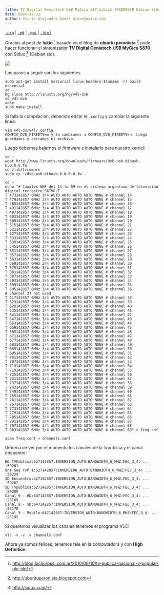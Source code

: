 ```yaml
---
title: TV Digital Geniatech USB MyGica S87 dibcom STK8096GP Debian Sidux
date: 8096-12-31
author: Osiris Alejandro Gomez osiux@osiux.com
---
```


[`.org`](https://gitlab.com/osiux/osiux.gitlab.io/-/raw/master/tv-digital-geniatech-usb-mygica-s87-dibcom-stk8096gp.org) |
[`.md`](https://gitlab.com/osiux/osiux.gitlab.io/-/raw/master/tv-digital-geniatech-usb-mygica-s87-dibcom-stk8096gp.md) |
[`.gmi`](gemini://gmi.osiux.com/tv-digital-geniatech-usb-mygica-s87-dibcom-stk8096gp.gmi) |
[`.html`](https://osiux.gitlab.io/tv-digital-geniatech-usb-mygica-s87-dibcom-stk8096gp.html)

Gracias al post de **lukio** [^1] basado en el blog de **ubuntu
peronista** [^2] pude hacer funcionar el sintonizador **TV Digital
Geniatech USB MyGica S870** con Sidux [^3] (Debian sid).

[![](https://osiux.com/tmb/tv-digital-geniatech-usb-mygica-s87-dibcom-stk8096gp.png)](https://osiux.com/img/tv-digital-geniatech-usb-mygica-s87-dibcom-stk8096gp.png)

Los pasos a seguir son los siguientes

``` {.example}
sudo apt-get install mercurial linux-headers-$(uname -r) build essential
cd ~
hg clone http://linuxtv.org/hg/v4l-dvb
cd v4l-dvb
make
sudo make install
```

Si falla la compilación, debemos editar el `.config` y cambiar la
siguiente linea:

``` {.example}
vim v4l-dv/v4l/.config
CONFIG_DVB_FIREDTV=m y la cambiamos a CONFIG_DVB_FIREDTV=n. Luego guardamos y cerramos el archivo.
```

Luego debemos bajarnos el firmware e instalarlo para nuestro kernel:

``` {.example}
cd ~
wget http://www.linuxtv.org/downloads/firmware/dvb-usb-dibusb-6.0.0.8.fw
cd /lib/firmware
sudo cp ~/dvb-usb-dibusb-6.0.0.8.fw .

cd ~
echo "# Canales UHF del 14 to 69 en el sistema argentino de televisión digital terrestre SATVD-T
T 473142857 6MHz 3/4 AUTO AUTO AUTO AUTO NONE # channel 14
T 479142857 6MHz 3/4 AUTO AUTO AUTO AUTO NONE # channel 15
T 485142857 6MHz 3/4 AUTO AUTO AUTO AUTO NONE # channel 16
T 491142857 6MHz 3/4 AUTO AUTO AUTO AUTO NONE # channel 17
T 497142857 6MHz 3/4 AUTO AUTO AUTO AUTO NONE # channel 18
T 503142857 6MHz 3/4 AUTO AUTO AUTO AUTO NONE # channel 19
T 509142857 6MHz 3/4 AUTO AUTO AUTO AUTO NONE # channel 20
T 515142857 6MHz 3/4 AUTO AUTO AUTO AUTO NONE # channel 21
T 521142857 6MHz 3/4 AUTO AUTO AUTO AUTO NONE # channel 22
T 527142857 6MHz 3/4 AUTO AUTO AUTO AUTO NONE # channel 23
T 533142857 6MHz 3/4 AUTO AUTO AUTO AUTO NONE # channel 24
T 539142857 6MHz 3/4 AUTO AUTO AUTO AUTO NONE # channel 25
T 545142857 6MHz 3/4 AUTO AUTO AUTO AUTO NONE # channel 26
T 551142857 6MHz 3/4 AUTO AUTO AUTO AUTO NONE # channel 27
T 557142857 6MHz 3/4 AUTO AUTO AUTO AUTO NONE # channel 28
T 563142857 6MHz 3/4 AUTO AUTO AUTO AUTO NONE # channel 29
T 569142857 6MHz 3/4 AUTO AUTO AUTO AUTO NONE # channel 30
T 575142857 6MHz 3/4 AUTO AUTO AUTO AUTO NONE # channel 31
T 581142857 6MHz 3/4 AUTO AUTO AUTO AUTO NONE # channel 32
T 587142857 6MHz 3/4 AUTO AUTO AUTO AUTO NONE # channel 33
T 593142857 6MHz 3/4 AUTO AUTO AUTO AUTO NONE # channel 34
T 599142857 6MHz 3/4 AUTO AUTO AUTO AUTO NONE # channel 35
T 605142857 6MHz 3/4 AUTO AUTO AUTO AUTO NONE # channel 36
# channel 37 not used
T 617142857 6MHz 3/4 AUTO AUTO AUTO AUTO NONE # channel 38
T 623142857 6MHz 3/4 AUTO AUTO AUTO AUTO NONE # channel 39
T 629142857 6MHz 3/4 AUTO AUTO AUTO AUTO NONE # channel 40
T 635142857 6MHz 3/4 AUTO AUTO AUTO AUTO NONE # channel 41
T 641142857 6MHz 3/4 AUTO AUTO AUTO AUTO NONE # channel 42
T 647142857 6MHz 3/4 AUTO AUTO AUTO AUTO NONE # channel 43
T 653142857 6MHz 3/4 AUTO AUTO AUTO AUTO NONE # channel 44
T 659142857 6MHz 3/4 AUTO AUTO AUTO AUTO NONE # channel 45
T 665142857 6MHz 3/4 AUTO AUTO AUTO AUTO NONE # channel 46
T 671142857 6MHz 3/4 AUTO AUTO AUTO AUTO NONE # channel 47
T 677142857 6MHz 3/4 AUTO AUTO AUTO AUTO NONE # channel 48
T 683142857 6MHz 3/4 AUTO AUTO AUTO AUTO NONE # channel 49
T 689142857 6MHz 3/4 AUTO AUTO AUTO AUTO NONE # channel 50
T 695142857 6MHz 3/4 AUTO AUTO AUTO AUTO NONE # channel 51
T 701142857 6MHz 3/4 AUTO AUTO AUTO AUTO NONE # channel 52
T 707142857 6MHz 3/4 AUTO AUTO AUTO AUTO NONE # channel 53
T 713142857 6MHz 3/4 AUTO AUTO AUTO AUTO NONE # channel 54
T 719142857 6MHz 3/4 AUTO AUTO AUTO AUTO NONE # channel 55
T 725142857 6MHz 3/4 AUTO AUTO AUTO AUTO NONE # channel 56
T 731142857 6MHz 3/4 AUTO AUTO AUTO AUTO NONE # channel 57
T 737142857 6MHz 3/4 AUTO AUTO AUTO AUTO NONE # channel 58
T 743142857 6MHz 3/4 AUTO AUTO AUTO AUTO NONE # channel 59
T 749142857 6MHz 3/4 AUTO AUTO AUTO AUTO NONE # channel 60
T 755142857 6MHz 3/4 AUTO AUTO AUTO AUTO NONE # channel 61
T 761142857 6MHz 3/4 AUTO AUTO AUTO AUTO NONE # channel 62
T 767142857 6MHz 3/4 AUTO AUTO AUTO AUTO NONE # channel 63
T 773142857 6MHz 3/4 AUTO AUTO AUTO AUTO NONE # channel 64
T 779142857 6MHz 3/4 AUTO AUTO AUTO AUTO NONE # channel 65
T 785142857 6MHz 3/4 AUTO AUTO AUTO AUTO NONE # channel 66
T 791142857 6MHz 3/4 AUTO AUTO AUTO AUTO NONE # channel 67
T 797142857 6MHz 3/4 AUTO AUTO AUTO AUTO NONE # channel 68
T 803142857 6MHz 3/4 AUTO AUTO AUTO AUTO NONE # channel 69" > freq.cnf

scan freq.conf > channels.conf
```

Deberia de ver por el momento los canales de la tvpublica y el canal
encuentro:

``` {.example}
HD TVPublica:527142857:INVERSION_AUTO:BANDWIDTH_6_MHZ:FEC_3_4: ... :59201
One Seg TVP 1:527142857:INVERSION_AUTO:BANDWIDTH_6_MHZ:FEC_3_4: ... :59224
SD Encuentro:527142857:INVERSION_AUTO:BANDWIDTH_6_MHZ:FEC_3_4: ... :59202
SD Tvpublica:527142857:INVERSION_AUTO:BANDWIDTH_6_MHZ:FEC_3_4: ... :59200
Canal 9 - HD:647142857:INVERSION_AUTO:BANDWIDTH_6_MHZ:FEC_3_4: ... :23169
Canal 9 - SD:647142857:INVERSION_AUTO:BANDWIDTH_6_MHZ:FEC_3_4: ... :23170
Canal 9 - Mobile:647142857:INVERSION_AUTO:BANDWIDTH_6_MHZ:FEC_3_4: ... :23195
```

Si queremos visualizar los canales tenemos el programa VLC:

``` {.example}
vlc -v -v -v channels.conf
```

Ahora ya somos felices, tenemos tele en la computadora y con **High
Definition**.

[^1]: <http://blog.luchorossi.com.ar/2010/06/10/tv-publica-nacional-y-popular-ole-ole/>

[^2]: <http://ubuntuperonista.blogspot.com>

[^3]: <http://sidux.com/>
